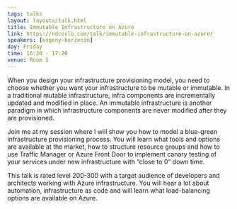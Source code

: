 ```yaml
---
tags: talks
layout: layouts/talk.html
title: Immutable Infrastructure on Azure
link: https://ndcoslo.com/talk/immutable-infrastructure-on-azure/
speakers: [evgeny-borzenin]
day: Friday
time: 16:20 - 17:20
venue: Room 5
---
```

When you design your infrastructure provisioning model, you need to choose whether you want your infrastructure to be mutable or immutable.
In a traditional mutable infrastructure, infra components are incrementally updated and modified in place. An immutable infrastructure is another paradigm in which infrastructure components are never modified after they are provisioned.

Join me at my session where I will show you how to model a blue-green infrastructure provisioning process. You will learn what tools and options are available at the market, how to structure resource groups and how to use Traffic Manager or Azure Front Door to implement canary testing of your services under new infrastructure with “close to 0” down time.

This talk is rated level 200-300 with a target audience of developers and architects working with Azure infrastructure. You will hear a lot about automation, infrastructure as code and will learn what load-balancing options are available on Azure.